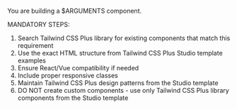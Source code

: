 You are building a $ARGUMENTS component.

MANDATORY STEPS:

1. Search Tailwind CSS Plus library for existing components that match this requirement
2. Use the exact HTML structure from Tailwind CSS Plus Studio template examples
3. Ensure React/Vue compatibility if needed
4. Include proper responsive classes
5. Maintain Tailwind CSS Plus design patterns from the Studio template
6. DO NOT create custom components - use only Tailwind CSS Plus library components from the Studio
   template
